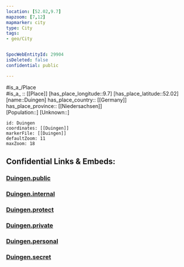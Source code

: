```yaml
---
location: [52.02,9.7] 
mapzoom: [7,12] 
mapmarker: city 
type: City
tags:
- geo/City


SpocWebEntityId: 29904
isDeleted: false
confidential: public

---
```

#is_a_/Place  
#is_a_ :: [[Place]] 
[has_place_longitude::9.7] 
[has_place_latitude::52.02] 
[name::Duingen] 
has_place_country:: [[Germany]]  
has_place_province:: [[Niedersachsen]]  
[Population::] 
[Unknown::] 


```leaflet
id: Duingen
coordinates: [[Duingen]] 
markerFile: [[Duingen]] 
defaultZoom: 11 
maxZoom: 18
```


## Confidential Links & Embeds: 

### [Duingen.public](/_public/\Earth\Continent\Europe\Europe~Central\Germany\Germany~West\Niedersachsen\counties~Niedersachsen\Hildesheim\cities~HildesheimDuingen.public.md) 

### [Duingen.internal](/_internal/\Earth\Continent\Europe\Europe~Central\Germany\Germany~West\Niedersachsen\counties~Niedersachsen\Hildesheim\cities~HildesheimDuingen.internal.md) 

### [Duingen.protect](/_protect/\Earth\Continent\Europe\Europe~Central\Germany\Germany~West\Niedersachsen\counties~Niedersachsen\Hildesheim\cities~HildesheimDuingen.protect.md) 

### [Duingen.private](/_private/\Earth\Continent\Europe\Europe~Central\Germany\Germany~West\Niedersachsen\counties~Niedersachsen\Hildesheim\cities~HildesheimDuingen.private.md) 

### [Duingen.personal](/_personal/\Earth\Continent\Europe\Europe~Central\Germany\Germany~West\Niedersachsen\counties~Niedersachsen\Hildesheim\cities~HildesheimDuingen.personal.md) 

### [Duingen.secret](/_secret/\Earth\Continent\Europe\Europe~Central\Germany\Germany~West\Niedersachsen\counties~Niedersachsen\Hildesheim\cities~HildesheimDuingen.secret.md)

